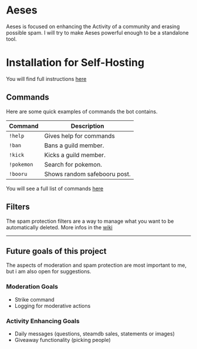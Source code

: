 [wiki-installation]: "https://github.com/ChinoCodeDemon/Aeses/wiki/Installation-(Self-Hosting)"
[wiki-commands]: "https://github.com/ChinoCodeDemon/Aeses/wiki/Commands"
[wiki-filters]: "https://github.com/ChinoCodeDemon/Aeses/wiki/Filters"

# Aeses

Aeses is focused on enhancing the Activity of a community and erasing possible spam.
I will try to make Aeses powerful enough to be a standalone tool.

# Installation for Self-Hosting
You will find full instructions [here][wiki-installation]

## Commands
Here are some quick examples of commands the bot contains.

| Command       | Description                   |
| ------------- | -----------------------       |
| `!help`       | Gives help for commands       |
| `!ban`        | Bans a guild member.          |
| `!kick`       | Kicks a guild member.         |
| `!pokemon`    | Search for pokemon.           |
| `!booru`      | Shows random safebooru post.  |

You will see a full list of commands [here][wiki-commands]

## Filters
The spam protection filters are a way to manage what you want to be automatically deleted.
More infos in the [wiki][wiki-filters]

---

## Future goals of this project

The aspects of moderation and spam protection are most important to me, but i am also open for suggestions.

### Moderation Goals
- Strike command
- Logging for moderative actions

### Activity Enhancing Goals
- Daily messages (questions, steamdb sales, statements or images)
- Giveaway functionality (picking people)

